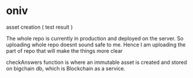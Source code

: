 # oniv
asset creation ( test result )


The whole repo is currently in production and deployed on the server. So uploading whole repo doesnt sound safe to me. Hence I am uploading the part of repo that will make the things more clear

checkAnswers function is where an immutable asset is created and stored on bigchain db, which is Blockchain as a service.
